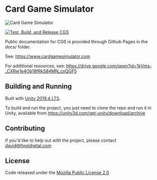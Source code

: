 # Card Game Simulator

![Card Game Simulator](https://www.cardgamesimulator.com/assets/img/CGSLogo.png)

[![Test, Build, and Release CGS](https://github.com/finol-digital/Card-Game-Simulator/actions/workflows/main.yml/badge.svg)](https://github.com/finol-digital/Card-Game-Simulator/actions/workflows/main.yml)

Public documentation for CGS is provided through Github Pages in the docs/ folder. 

See: https://www.cardgamesimulator.com

For additional resources, see: https://drive.google.com/open?id=1kVms-_CXRw1e4Ob18fRkS84MN_cxQGF5

## Building and Running

Built with [Unity 2019.4 LTS](https://unity.com/releases/2019-lts).

To build and run the project, you just need to clone the repo and run it in Unity, available from https://unity3d.com/get-unity/download/archive

## Contributing

If you'd like to help out with the project, please contact <david@finoldigital.com>

## License

Code released under the [Mozilla Public License 2.0](LICENSE.md)
